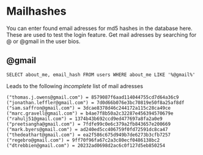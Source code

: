 # Mailhashes
You can enter found email adresses for md5 hashes in the database here. These are used to test the login feature. Get mail adresses by searching for @ or @gmail in the user bios.

## @gmail
    SELECT about_me, email_hash FROM users WHERE about_me LIKE '%@gmail%'

Leads to the following *incomplete* list of mail adresses

    ("thomas.j.owens@gmail.com") = 8579087f6aad114044755cd7d64a36c9
    ("jonathan.leffler@gmail.com") = 7d0d66b076e3bc70819e50f8a25af8df
    ("sam.saffron@gmail.com") = 3dcae8378d46c244172a115c28ca49ce
    ("marc.gravell@gmail.com") = b4ae7f8b50a2c32287e456394570679e
    ("rahulj51@gmail.com") = 1374b43b692ccd9ed477697a8fa2a0e9
    ("preetsangha@gmail.com") = 7fdfe99c0e6c379a2fb843657e200669
    ("mark.byers@gmail.com") = ad240ed5cc406759f0fd72591dc8ca47
    ("thedeathart@gmail.com") = ea2f586c675d949b7de6273b3cfb7257
    ("regebro@gmail.com") = 9ff70f96fa67c2a3c80ecf0486138bc2
    ("dtrebbien@gmail.com") = 20232ad0698d2ac6c0f127d5eb850254
